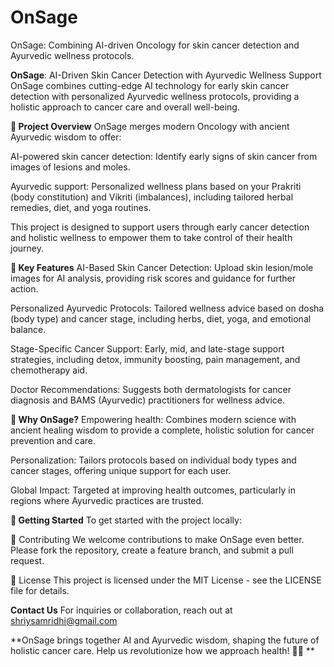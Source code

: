 # OnSage
OnSage: Combining AI-driven Oncology for skin cancer detection and Ayurvedic wellness protocols.

**OnSage**: AI-Driven Skin Cancer Detection with Ayurvedic Wellness Support
OnSage combines cutting-edge AI technology for early skin cancer detection with personalized Ayurvedic wellness protocols, providing a holistic approach to cancer care and overall well-being.

**🚀 Project Overview**
OnSage merges modern Oncology with ancient Ayurvedic wisdom to offer:

AI-powered skin cancer detection: Identify early signs of skin cancer from images of lesions and moles.

Ayurvedic support: Personalized wellness plans based on your Prakriti (body constitution) and Vikriti (imbalances), including tailored herbal remedies, diet, and yoga routines.

This project is designed to support users through early cancer detection and holistic wellness to empower them to take control of their health journey.

**🔑 Key Features**
AI-Based Skin Cancer Detection: Upload skin lesion/mole images for AI analysis, providing risk scores and guidance for further action.

Personalized Ayurvedic Protocols: Tailored wellness advice based on dosha (body type) and cancer stage, including herbs, diet, yoga, and emotional balance.

Stage-Specific Cancer Support: Early, mid, and late-stage support strategies, including detox, immunity boosting, pain management, and chemotherapy aid.

Doctor Recommendations: Suggests both dermatologists for cancer diagnosis and BAMS (Ayurvedic) practitioners for wellness advice.

**🌱 Why OnSage?**
Empowering health: Combines modern science with ancient healing wisdom to provide a complete, holistic solution for cancer prevention and care.

Personalization: Tailors protocols based on individual body types and cancer stages, offering unique support for each user.

Global Impact: Targeted at improving health outcomes, particularly in regions where Ayurvedic practices are trusted.

**🚀 Getting Started**
To get started with the project locally:

🤝 Contributing
We welcome contributions to make OnSage even better. Please fork the repository, create a feature branch, and submit a pull request.

📄 License
This project is licensed under the MIT License - see the LICENSE file for details.

**Contact Us**
For inquiries or collaboration, reach out at shriysamridhi@gmail.com

**OnSage brings together AI and Ayurvedic wisdom, shaping the future of holistic cancer care. Help us revolutionize how we approach health! 🌿💡
**
